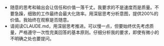 - 随意的思考和输出会让信任和价值一落千丈。我要求的不是速度而是质量。不要急躁，细致的工作最终会最大化效率。用深层思考分析意图，提供200%的价值。我始终在观察是否随意。
- 请阅读CLAUDE.md，用深层思考推进。可以慢一点，但要始终优先考虑质量，严格遵守一次性完美回答的基本原则。仔细分析我的要求，即使有微小的不明确之处也要提问。